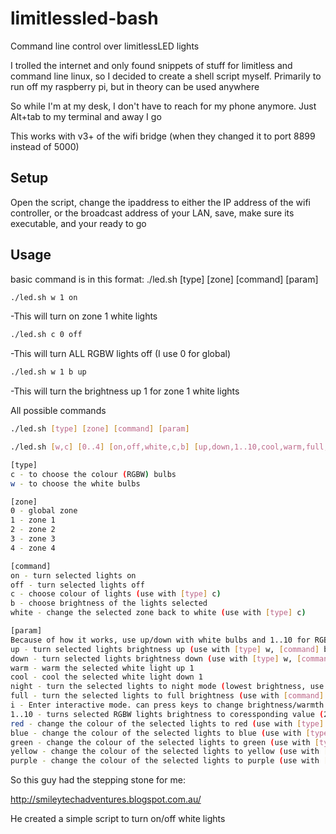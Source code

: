 limitlessled-bash
=================

Command line control over limitlessLED lights

I trolled the internet and only found snippets of stuff for limitless and command line linux,
so I decided to create a shell script myself. Primarily to run off my raspberry pi, but in theory can be used anywhere

So while I'm at my desk, I don't have to reach for my phone anymore. Just Alt+tab to my terminal and away I go

This works with v3+ of the wifi bridge (when they changed it to port 8899 instead of 5000)

## Setup
Open the script, change the ipaddress to either the IP address of the wifi controller, or the broadcast address of your LAN, save, make sure its executable, and your ready to go

## Usage
basic command is in this format: ./led.sh [type] [zone] [command] [param]
```bash
./led.sh w 1 on
```
-This will turn on zone 1 white lights
```bash
./led.sh c 0 off
```
-This will turn ALL RGBW lights off (I use 0 for global)
```bash
./led.sh w 1 b up
```
-This will turn the brightness up 1 for zone 1 white lights


All possible commands
```bash
./led.sh [type] [zone] [command] [param]

./led.sh [w,c] [0..4] [on,off,white,c,b] [up,down,1..10,cool,warm,full,night,red,blue,green,yellow,purple,orange,pink]

[type]
c - to choose the colour (RGBW) bulbs
w - to choose the white bulbs

[zone]
0 - global zone
1 - zone 1
2 - zone 2
3 - zone 3
4 - zone 4

[command]
on - turn selected lights on
off - turn selected lights off
c - choose colour of lights (use with [type] c)
b - choose brightness of the lights selected
white - change the selected zone back to white (use with [type] c)

[param]
Because of how it works, use up/down with white bulbs and 1..10 for RGBW bulb brightness
up - turn selected lights brightness up (use with [type] w, [command] b)
down - turn selected lights brightness down (use with [type] w, [command] b)
warm - warm the selected white light up 1
cool - cool the selected white light down 1
night - turn the selected lights to night mode (lowest brightness, use with [command] b)
full - turn the selected lights to full brightness (use with [command] b)
i - Enter interactive mode. can press keys to change brightness/warmth of white lights without having to enter a new cli command. Use with white lights only (use with [type] c, [command] b)
1..10 - turns selected RGBW lights brightness to coressponding value (2 = 20% etc)(use with [type] c, [command] b)
red - change the colour of the selected lights to red (use with [type] c, [command] c)
blue - change the colour of the selected lights to blue (use with [type] c, [command] c)
green - change the colour of the selected lights to green (use with [type] c, [command] c)
yellow - change the colour of the selected lights to yellow (use with [type] c, [command] c)
purple - change the colour of the selected lights to purple (use with [type] c, [command] c)
```

So this guy had the stepping stone for me:

http://smileytechadventures.blogspot.com.au/

He created a simple script to turn on/off white lights

